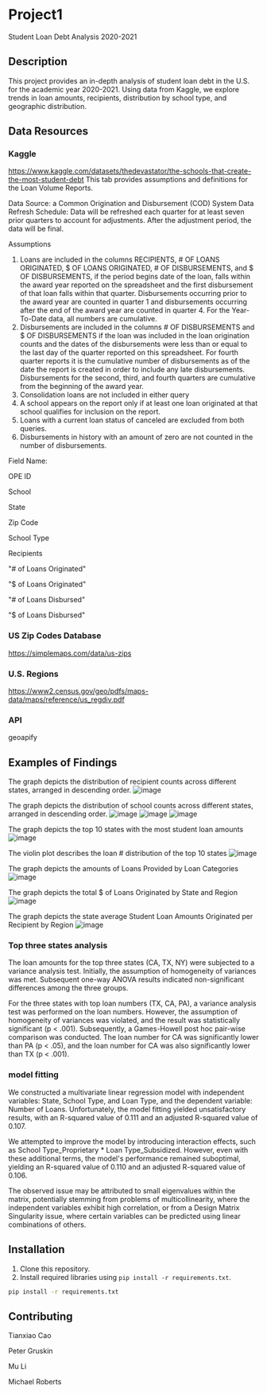 # Project1
Student Loan Debt Analysis 2020-2021

## Description
This project provides an in-depth analysis of student loan debt in the U.S. for the academic year 2020-2021. Using data from Kaggle, we explore trends in loan amounts, recipients, distribution by school type, and geographic distribution.

## Data Resources
### Kaggle
https://www.kaggle.com/datasets/thedevastator/the-schools-that-create-the-most-student-debt
This tab provides assumptions and definitions for the Loan Volume Reports.

Data Source: a Common Origination and Disbursement (COD) System
Data Refresh Schedule: Data will be refreshed each quarter for at least seven prior quarters to account for adjustments. After the adjustment period, the data will be final.

Assumptions
1. Loans are included in the columns RECIPIENTS, # OF LOANS ORIGINATED, $ OF LOANS ORIGINATED, # OF DISBURSEMENTS, and $ OF DISBURSEMENTS, if the period begins date of the loan, falls within the award year reported on the spreadsheet and the first disbursement of that loan falls within that quarter. Disbursements occurring prior to the award year are counted in quarter 1 and disbursements occurring after the end of the award year are counted in quarter 4. For the Year-To-Date data, all numbers are cumulative.
2. Disbursements are included in the columns # OF DISBURSEMENTS and $ OF DISBURSEMENTS if the loan was included in the loan origination counts and the dates of the disbursements were less than or equal to the last day of the quarter reported on this spreadsheet. For fourth quarter reports it is the cumulative number of disbursements as of the date the report is created in order to include any late disbursements. Disbursements for the second, third, and fourth quarters are cumulative from the beginning of the award year.
3. Consolidation loans are not included in either query
4. A school appears on the report only if at least one loan originated at that school qualifies for inclusion on the report.
5. Loans with a current loan status of canceled are excluded from both queries.
6. Disbursements in history with an amount of zero are not counted in the number of disbursements.

Field Name:

OPE ID

School

State

Zip Code

School Type

Recipients

"# of Loans Originated"

"$ of Loans Originated"

"# of Loans Disbursed"

"$ of Loans Disbursed"

### US Zip Codes Database
https://simplemaps.com/data/us-zips

### U.S. Regions

https://www2.census.gov/geo/pdfs/maps-data/maps/reference/us_regdiv.pdf

### API
geoapify



## Examples of Findings


The graph depicts the distribution of recipient counts across different states, arranged in descending order.
![image](https://github.com/wemlaztdj/Project1/assets/19890554/8a34c027-6cdf-4e9d-b6ca-accfc9899e92)

The graph depicts the distribution of school counts across different states, arranged in descending order.
![image](https://github.com/wemlaztdj/Project1/assets/19890554/569eaab2-f7af-40a0-83b2-281c391efc23)
![image](https://github.com/wemlaztdj/Project1/assets/19890554/d7bef1fd-c29d-4d9b-b5c0-a0a7b413f4ad)
![image](https://github.com/wemlaztdj/Project1/assets/19890554/f688f4e6-0d26-4a2d-82c9-b346eb7929f8)

The graph depicts the top 10 states with the most student loan amounts
![image](https://github.com/wemlaztdj/Project1/assets/19890554/f2f1c2f3-a7da-4b98-800a-68864f3cf457)

The violin plot describes the loan # distribution of the top 10 states
![image](https://github.com/wemlaztdj/Project1/assets/19890554/236ea933-e22d-4623-948d-dd00b8ad54e4)

The graph depicts the amounts of Loans Provided by Loan Categories
![image](https://github.com/wemlaztdj/Project1/assets/19890554/9504ce6e-9627-4bc1-a571-79e071ef04c6)

The graph depicts the total $ of Loans Originated by State and Region
![image](https://github.com/wemlaztdj/Project1/assets/19890554/146e98cc-bb7b-4809-911f-ae1d9ba7eb53)

The graph depicts the state average Student Loan Amounts Originated per Recipient by Region
![image](https://github.com/wemlaztdj/Project1/assets/19890554/96db92b6-6dc9-41be-8c44-ab88940aad30)

### Top three states analysis
The loan amounts for the top three states (CA, TX, NY) were subjected to a variance analysis test. Initially, the assumption of homogeneity of variances was met. Subsequent one-way ANOVA results indicated non-significant differences among the three groups.

For the three states with top loan numbers (TX, CA, PA), a variance analysis test was performed on the loan numbers. However, the assumption of homogeneity of variances was violated, and the result was statistically significant (p < .001). Subsequently, a Games-Howell post hoc pair-wise comparison was conducted. The loan number for CA was significantly lower than PA (p < .05), and the loan number for CA was also significantly lower than TX (p < .001).

### model fitting
We constructed a multivariate linear regression model with independent variables: State, School Type, and Loan Type, and the dependent variable: Number of Loans. Unfortunately, the model fitting yielded unsatisfactory results, with an R-squared value of 0.111 and an adjusted R-squared value of 0.107.

We attempted to improve the model by introducing interaction effects, such as School Type_Proprietary * Loan Type_Subsidized. However, even with these additional terms, the model's performance remained suboptimal, yielding an R-squared value of 0.110 and an adjusted R-squared value of 0.106.

The observed issue may be attributed to small eigenvalues within the matrix, potentially stemming from problems of multicollinearity, where the independent variables exhibit high correlation, or from a Design Matrix Singularity issue, where certain variables can be predicted using linear combinations of others.

## Installation

1. Clone this repository.
2. Install required libraries using `pip install -r requirements.txt`.
```bash
pip install -r requirements.txt
```
## Contributing

Tianxiao Cao

Peter Gruskin

Mu Li

Michael Roberts


